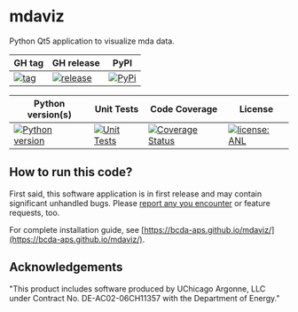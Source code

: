 # mdaviz

Python Qt5 application to visualize mda data.

GH tag | GH release | PyPI
--- | --- | ---
[![tag](https://img.shields.io/github/tag/BCDA-APS/mdaviz.svg)](https://github.com/BCDA-APS/mdaviz/tags) | [![release](https://img.shields.io/github/release/BCDA-APS/mdaviz.svg)](https://github.com/BCDA-APS/mdaviz/releases) | [![PyPi](https://img.shields.io/pypi/v/mdaviz.svg)](https://pypi.python.org/pypi/mdaviz)

Python version(s) | Unit Tests | Code Coverage | License
--- | --- | --- | ---
[![Python version](https://img.shields.io/pypi/pyversions/mdaviz.svg)](https://pypi.python.org/pypi/mdaviz) | [![Unit Tests](https://github.com/BCDA-APS/mdaviz/workflows/Unit%20Tests%20%26%20Code%20Coverage/badge.svg)](https://github.com/BCDA-APS/mdaviz/actions/workflows/unit_tests.yml) | [![Coverage Status](https://coveralls.io/repos/github/BCDA-APS/mdaviz/badge.svg?branch=main)](https://coveralls.io/github/BCDA-APS/mdaviz?branch=main) | [![license: ANL](https://img.shields.io/badge/license-ANL-brightgreen)](/LICENSE.txt)

## How to run this code?

First said, this software application is in first release and may contain significant unhandled
bugs.  Please [report any you encounter](https://github.com/BCDA-APS/mdaviz/issues/new) or
feature requests, too.

For complete installation guide, see [https://bcda-aps.github.io/mdaviz/](https://bcda-aps.github.io/mdaviz/).

## Acknowledgements

"This product includes software produced by UChicago Argonne, LLC
under Contract No. DE-AC02-06CH11357 with the Department of Energy."
